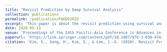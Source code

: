 ```yaml
---
title: "Revisit Prediction by Deep Survival Analysis"
collection: publications
permalink: /publication/PAKDD2020
excerpt: 'This paper is about the revisit prediction using survival analysis.'
date: 2020-05-11
venue: 'Proceedings of the 24th Pacific-Asia Conference in Advances in Knowledge Discovery and Data Mining, 2, 514–526.'
paperurl: 'https://link.springer.com/content/pdf/10.1007/978-3-030-47436-2_39.pdf'
citation: 'Kim, S., Song, H., Kim, S., & Lee, J.-G. (2020). Revisit Prediction by Deep Survival Analysis. Proceedings of the 24th Pacific-Asia Conference in Advances in Knowledge Discovery and Data Mining, 2, 514-526.'
---
```

